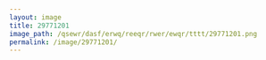 ```yaml
---
layout: image
title: 29771201
image_path: /qsewr/dasf/erwq/reeqr/rwer/ewqr/tttt/29771201.png
permalink: /image/29771201/
---
```

